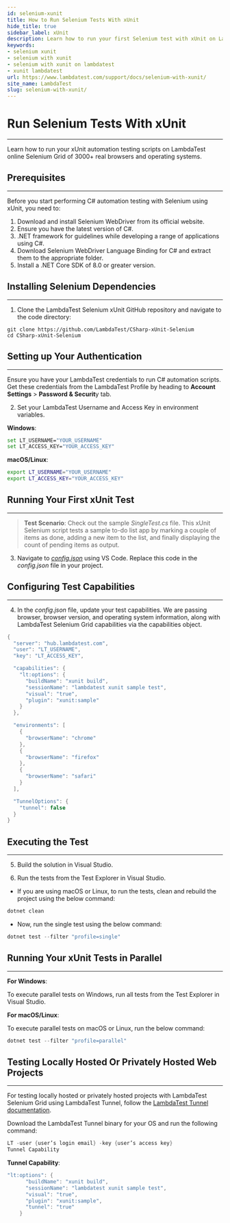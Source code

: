 ```yaml
---
id: selenium-xunit
title: How to Run Selenium Tests With xUnit
hide_title: true
sidebar_label: xUnit
description: Learn how to run your first Selenium test with xUnit on LambdaTest.
keywords:
- selenium xunit
- selenium with xunit
- selenium with xunit on lambdatest
- xunit lambdatest
url: https://www.lambdatest.com/support/docs/selenium-with-xunit/
site_name: LambdaTest
slug: selenium-with-xunit/
---
```


<script type="application/ld+json"
      dangerouslySetInnerHTML={{ __html: JSON.stringify({
       "@context": "https://schema.org",
        "@type": "BreadcrumbList",
        "itemListElement": [{
          "@type": "ListItem",
          "position": 1,
          "name": "LambdaTest",
          "item": "https://www.lambdatest.com"
        },{
          "@type": "ListItem",
          "position": 2,
          "name": "Support",
          "item": "https://www.lambdatest.com/support/docs/"
        },{
          "@type": "ListItem",
          "position": 3,
          "name": "Run Selenium Tests With xUnit on LambdaTest",
          "item": "https://www.lambdatest.com/support/docs/selenium-with-xunit/"
        }]
      })
    }}
></script>

# Run Selenium Tests With xUnit
---

Learn how to run your xUnit automation testing scripts on LambdaTest online Selenium Grid of 3000+ real browsers and operating systems.

## Prerequisites
---

Before you start performing C# automation testing with Selenium using xUnit, you need to:

1. Download and install Selenium WebDriver from its official website.
2. Ensure you have the latest version of C#.
3. .NET framework for guidelines while developing a range of applications using C#.
4. Download Selenium WebDriver Language Binding for C# and extract them to the appropriate folder. 
5. Install a .NET Core SDK of 8.0 or greater version.

## Installing Selenium Dependencies
---

1. Clone the LambdaTest Selenium xUnit GitHub repository and navigate to the code directory:

```
git clone https://github.com/LambdaTest/CSharp-xUnit-Selenium
cd CSharp-xUnit-Selenium
```

## Setting up Your Authentication
---

Ensure you have your LambdaTest credentials to run C# automation scripts. Get these credentials from the LambdaTest Profile by heading to **Account Settings** > **Password & Securit**y tab.

2. Set your LambdaTest Username and Access Key in environment variables.

**Windows**:

```bash
set LT_USERNAME="YOUR_USERNAME"
set LT_ACCESS_KEY="YOUR_ACCESS_KEY"
```

**macOS/Linux**:

```bash
export LT_USERNAME="YOUR_USERNAME" 
export LT_ACCESS_KEY="YOUR_ACCESS_KEY"
```

## Running Your First xUnit Test
---

>**Test Scenario**: Check out the sample *SingleTest.cs* file. This xUnit Selenium script tests a sample to-do list app by marking a couple of items as done, adding a new item to the list, and finally displaying the count of pending items as output.

3. Navigate to *[config.json](https://github.com/LambdaTest/CSharp-xUnit-Selenium/blob/master/XUnit-LambdaTest/config.json/)* using VS Code. Replace this code in the *config.json* file in your project.

## Configuring Test Capabilities
---

4.  In the *config.json* file, update your test capabilities. We are passing browser, browser version, and operating system information, along with LambdaTest Selenium Grid capabilities via the capabilities object.

```csharp
{
  "server": "hub.lambdatest.com",
  "user": "LT_USERNAME",
  "key": "LT_ACCESS_KEY",

  "capabilities": {
    "lt:options": {
      "buildName": "xunit build",
      "sessionName": "lambdatest xunit sample test",
      "visual": "true",
      "plugin": "xunit:sample"
    }
  },

  "environments": [
    {
      "browserName": "chrome"
    },
    {
      "browserName": "firefox"
    },
    {
      "browserName": "safari"
    }
  ],

  "TunnelOptions": {
    "tunnel": false
  }
}
```

## Executing the Test
---

5. Build the solution in Visual Studio.

6. Run the tests from the Test Explorer in Visual Studio.

* If you are using macOS or Linux, to run the tests, clean and rebuild the project using the below command:

```csharp
dotnet clean
```

* Now, run the single test using the below command:

```csharp
dotnet test --filter "profile=single"
```

## Running Your xUnit Tests in Parallel
---

**For Windows**:

To execute parallel tests on Windows, run all tests from the Test Explorer in Visual Studio.

**For macOS/Linux**:

To execute parallel tests on macOS or Linux, run the below command:

```csharp
dotnet test --filter "profile=parallel"
```

## Testing Locally Hosted Or Privately Hosted Web Projects
---

For testing locally hosted or privately hosted projects with LambdaTest Selenium Grid using LambdaTest Tunnel, follow the [LambdaTest Tunnel documentation](https://www.lambdatest.com/support/docs/testing-locally-hosted-pages/).

Download the LambdaTest Tunnel binary for your OS and run the following command:

```csharp
LT -user {user’s login email} -key {user’s access key}
Tunnel Capability
```

**Tunnel Capability**:

```csharp
"lt:options": {
      "buildName": "xunit build",
      "sessionName": "lambdatest xunit sample test",
      "visual": "true",
      "plugin": "xunit:sample",
      "tunnel": "true"
    }
```












